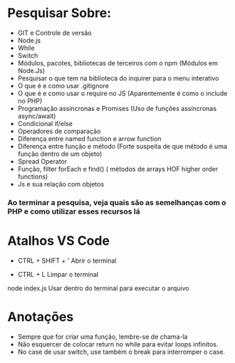 # Pesquisar Sobre:

 - GIT e Controle de versão
 - Node.js
 - While  
 - Switch
 - Módulos, pacotes, bibliotecas de terceiros com o npm (Módulos em Node.Js)
 - Pesquisar o que tem na biblioteca do inquirer para o menu interativo
 - O que é e como usar .gitignore
 - O que é e como usar o require no JS (Aparentemente é como o include no PHP)
 - Programação assíncronas e Promises (Uso de funções assíncronas async/await)
 - Condicional if/else
 - Operadores de comparação
 - Diferença entre named function e arrow function
 - Diferença entre função e método (Forte suspeita de que método é uma função dentro de um objeto)
 - Spread Operator
 - Função, filter forEach e find() ( métodos de arrays HOF higher order functions)
 - Js e sua relação com objetos


### Ao terminar a pesquisa, veja quais são as semelhanças com o PHP e como utilizar esses recursos lá

 # Atalhos VS Code

- CTRL + SHIFT + ' 
Abrir o terminal

- CTRL + L 
Limpar o terminal

node index.js
Usar dentro do terminal para executar o arquivo



# Anotações

- Sempre que for criar uma função, lembre-se de chama-la
- Não esquercer de colocar return no while para evitar loops infinitos. 
- No case de usar switch, use também o break para interromper o case.

